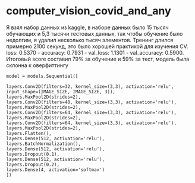 # computer_vision_covid_and_any

Я взял набор данных из kaggle, в наборе данных было 15 тысяч обучающих и 5,3 тысячи тестовых данных, так чтобы обучение было недолгим, я удалил несколько тысяч элементов. Тренинг длился примерно 2100 секунд, это было хорошей практикой для изучения CV. 
loss: 0.5370 - accuracy: 0.7931 - val_loss: 1.1301 - val_accuracy: 0.5900. Итоговый score составил 79% за обучение и 59% за тест, модель была склонна к оверфиттингу
​
    
    model = models.Sequential([
    
    layers.Conv2D(filters=32, kernel_size=(3,3), activation='relu', input_shape=(IMAGE_SIZE, IMAGE_SIZE, 3)),
    layers.MaxPool2D(strides=2),
    layers.Conv2D(filters=48, kernel_size=(3,3), activation='relu'),
    layers.MaxPool2D(strides=2),
    layers.Conv2D(filters=64, kernel_size=(3,3), activation='relu'),
    layers.MaxPool2D(strides=2),
    layers.Conv2D(filters=64, kernel_size=(3,3), activation='relu'),
    layers.MaxPool2D(strides=2),
    layers.Flatten(),
    layers.Dense(512, activation='relu'),
    layers.BatchNormalization(),
    layers.Dense(512, activation='relu'),
    layers.Dropout(0.1),
    layers.Dense(512, activation='relu'),
    layers.Dropout(0.2),
    layers.Dense(4, activation='softmax')
    ])

